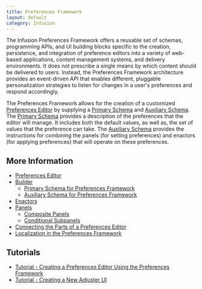 ```yaml
---
title: Preferences Framework
layout: default
category: Infusion
---
```


The Infusion Preferences Framework offers a reusable set of schemas, programming APIs, and UI building blocks specific to the creation, persistence, and integration of preference editors into a variety of web-based applications, content management systems, and delivery environments. It does not prescribe a single means by which content should be delivered to users. Instead, the Preferences Framework architecture provides an event-driven API that enables different, pluggable personalization strategies to listen for changes in a user's preferences and respond accordingly.

The Preferences Framework allows for the creation of a customized [Preferences Editor](PreferencesEditor.md) by supplying a [Primary Schema](PrimarySchemaForPreferencesFramework.md) and [Auxiliary Schema](AuxiliarySchemaForPreferencesFramework.md). The [Primary Schema](PrimarySchemaForPreferencesFramework.md) provides a description of the preferences that the editor will manage. It includes both the default values, as well as, the set of values that the preference can take. The [Auxiliary Schema](AuxiliarySchemaForPreferencesFramework.md) provides the instructions for combining the panels (for setting preferences) and enactors (for applying preferences) that will operate on these preferences.


## More Information ##

* [Preferences Editor](PreferencesEditor.md)
* [Builder](Builder.md)
    * [Primary Schema for Preferences Framework](PrimarySchemaForPreferencesFramework.md)
    * [Auxiliary Schema for Preferences Framework](AuxiliarySchemaForPreferencesFramework.md)
* [Enactors](Enactors.md)
* [Panels](Panels.md)
    * [Composite Panels](CompositePanels.md)
    * [Conditional Subpanels](ConditionalSubpanels.md)
* [Connecting the Parts of a Preferences Editor](ConnectingThePartsOfAPreferencesEditor.md)
* [Localization in the Preferences Framework](LocalizationInThePreferencesFramework.md)

## Tutorials ##

* [Tutorial - Creating a Preferences Editor Using the Preferences Framework](tutorial-creatingAPreferencesEditorUsingThePreferencesFramework/CreatingAPreferencesEditorUsingThePreferencesFramework.md)
* [Tutorial - Creating a New Adjuster UI](tutorial-creatingANewAdjusterUI/CreatingANewAdjusterUI.md)

